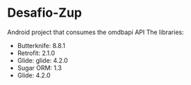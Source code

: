 # Desafio-Zup
Android project that consumes the omdbapi API
The libraries:
- Butterknife: 8.8.1
- Retrofit: 2.1.0
- Glide: glide: 4.2.0
- Sugar ORM: 1.3
- Glide: 4.2.0